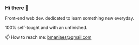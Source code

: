 ### Hi there 👋

Front-end web dev. dedicated to learn something new everyday.

100% self-tought and with an unfinished.

📫 How to reach me: bmaniaes@gmail.com
